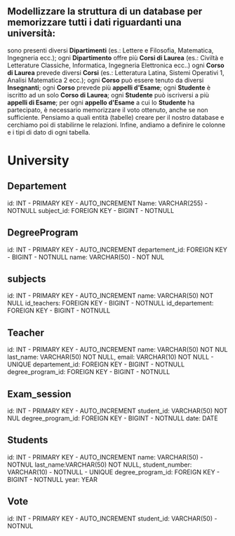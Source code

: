 ## Modellizzare la struttura di un database per memorizzare tutti i dati riguardanti una università:
sono presenti diversi **Dipartimenti** (es.: Lettere e Filosofia, Matematica, Ingegneria ecc.);
ogni **Dipartimento** offre più **Corsi di Laurea** (es.: Civiltà e Letterature Classiche, Informatica, Ingegneria Elettronica ecc..)
ogni **Corso di Laurea** prevede diversi **Corsi** (es.: Letteratura Latina, Sistemi Operativi 1, Analisi Matematica 2 ecc.);
ogni **Corso** può essere tenuto da diversi **Insegnanti**;
ogni **Corso** prevede più **appelli d'Esame**;
ogni **Studente** è iscritto ad un solo **Corso di Laurea**;
ogni **Studente** può iscriversi a più **appelli di Esame**;
per ogni **appello d'Esame** a cui lo **Studente** ha partecipato, è necessario memorizzare il voto ottenuto, anche se non sufficiente. Pensiamo a quali entità (tabelle) creare per il nostro database e cerchiamo poi di stabilirne le relazioni. Infine, andiamo a definire le colonne e i tipi di dato di ogni tabella.

# University

## Departement 
id: INT - PRIMARY KEY - AUTO_INCREMENT
Name: VARCHAR(255) - NOTNULL
subject_id: FOREIGN KEY - BIGINT - NOTNULL


## DegreeProgram
id:	INT - PRIMARY KEY - AUTO_INCREMENT
departement_id: FOREIGN KEY - BIGINT - NOTNULL
name:	VARCHAR(50) - NOT NUL

## subjects
id:	INT - PRIMARY KEY - AUTO_INCREMENT
name:	VARCHAR(50)	NOT NULL
id_teachers: FOREIGN KEY - BIGINT - NOTNULL
id_departement: FOREIGN KEY - BIGINT - NOTNULL

## Teacher 
id:	INT - PRIMARY KEY - AUTO_INCREMENT
name:	VARCHAR(50)	NOT NUL
last_name: VARCHAR(50) NOT NULL,
email: VARCHAR(10) NOT NULL - UNIQUE
departement_id: FOREIGN KEY - BIGINT - NOTNULL
degree_program_id: FOREIGN KEY - BIGINT - NOTNULL

## Exam_session 
id:	INT - PRIMARY KEY - AUTO_INCREMENT
student_id:	VARCHAR(50)	NOT NUL
degree_program_id: FOREIGN KEY - BIGINT - NOTNULL
date: DATE

## Students
id:	INT - PRIMARY KEY - AUTO_INCREMENT
name:	VARCHAR(50) - NOTNUL
last_name:VARCHAR(50) NOT NULL,
student_number: VARCHAR(10) - NOTNULL - UNIQUE
degree_program_id: FOREIGN KEY - BIGINT - NOTNULL
year: YEAR

## Vote
id:	INT - PRIMARY KEY - AUTO_INCREMENT
student_id:	VARCHAR(50)	- NOTNUL